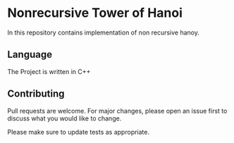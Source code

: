 # Nonrecursive Tower of Hanoi

In this repository contains implementation of non recursive hanoy.

## Language
The Project is written in C++


## Contributing
Pull requests are welcome. For major changes, please open an issue first to discuss what you would like to change.

Please make sure to update tests as appropriate.

